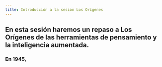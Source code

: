 ```yaml
---
title: Introducción a la sesión Los Orígenes
---
```


## En esta sesión haremos un repaso a Los Orígenes de las herramientas de pensamiento y la inteligencia aumentada.

### En 1945,
